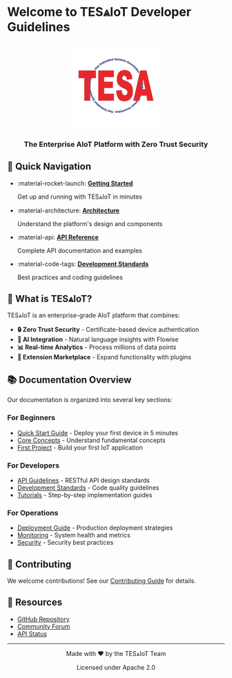 # Welcome to TES⩓IoT Developer Guidelines

<div align="center">
  <img src="assets/logo.png" alt="TES⩓IoT Logo" width="200">
  <h3>The Enterprise AIoT Platform with Zero Trust Security</h3>
</div>

## 🚀 Quick Navigation

<div class="grid cards" markdown>

- :material-rocket-launch: **[Getting Started](getting-started/overview.md)**
  
    Get up and running with TES⩓IoT in minutes

- :material-architecture: **[Architecture](architecture/overview.md)**
  
    Understand the platform's design and components

- :material-api: **[API Reference](api-reference/index.md)**
  
    Complete API documentation and examples

- :material-code-tags: **[Development Standards](development-standards/index.md)**
  
    Best practices and coding guidelines

</div>

## 🎯 What is TES⩓IoT?

TES⩓IoT is an enterprise-grade AIoT platform that combines:

- **🔒 Zero Trust Security** - Certificate-based device authentication
- **🤖 AI Integration** - Natural language insights with Flowise
- **📊 Real-time Analytics** - Process millions of data points
- **🔌 Extension Marketplace** - Expand functionality with plugins

## 📚 Documentation Overview

Our documentation is organized into several key sections:

### For Beginners
- [Quick Start Guide](getting-started/quick-start.md) - Deploy your first device in 5 minutes
- [Core Concepts](architecture/core-concepts.md) - Understand fundamental concepts
- [First Project](getting-started/first-project.md) - Build your first IoT application

### For Developers
- [API Guidelines](api-guidelines/index.md) - RESTful API design standards
- [Development Standards](development-standards/index.md) - Code quality guidelines
- [Tutorials](tutorials/index.md) - Step-by-step implementation guides

### For Operations
- [Deployment Guide](operations/deployment.md) - Production deployment strategies
- [Monitoring](operations/monitoring.md) - System health and metrics
- [Security](operations/security.md) - Security best practices

## 🤝 Contributing

We welcome contributions! See our [Contributing Guide](contributing.md) for details.

## 🔗 Resources

- [GitHub Repository](https://github.com/tesaiot/tesa-iot-platform)
- [Community Forum](https://forum.tesaiot.com)
- [API Status](https://status.tesaiot.com)

---

<div align="center">
  <p>Made with ❤️ by the TES⩓IoT Team</p>
  <p>Licensed under Apache 2.0</p>
</div>
